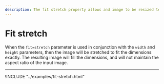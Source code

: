 ```yaml
---
description: The fit stretch property allows and image to be resized to meet the exact dimensions you specify but will result in the image being stretched.
---
```


# Fit stretch

When the `fit=stretch` parameter is used in conjunction with the `width` and `height` parameters, then the image will be stretched to fit the dimensions exactly. The resulting image will fill the dimensions, and will not maintain the aspect ratio of the input image.

---

!INCLUDE "../examples/fit-stretch.html"